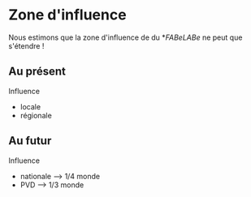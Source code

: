 # Zone d'influence

Nous estimons que la zone d'influence de du **FABeLABe* ne peut que s'étendre !

## Au présent 

Influence 

- locale
- régionale


## Au futur

Influence

- nationale --> 1/4 monde
- PVD --> 1/3 monde

